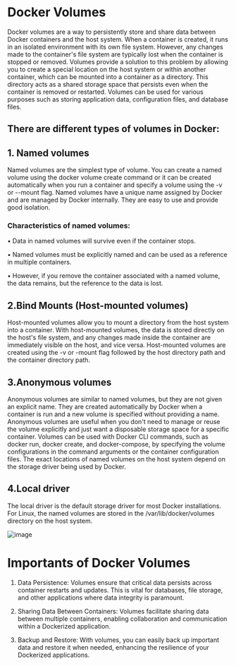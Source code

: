 # Docker Volumes

Docker volumes are a way to persistently store and share data between Docker containers and the host system. When a container is created,
it runs in an isolated environment with its own file system. However, any changes made to the container's file system are typically lost when 
the container is stopped or removed. Volumes provide a solution to this problem by allowing you to create a special location on the host system or 
within another container, which can be mounted into a container as a directory. This directory acts as a shared storage space that persists even 
when the container is removed or restarted. Volumes can be used for various purposes such as storing application data, configuration files, and
database files. 

## There are different types of volumes in Docker: 

## 1. Named volumes
Named volumes are the simplest type of volume. You can create a named volume using the docker volume create command or it can be
created automatically when you run a container and specify a volume using the -v or --mount flag. Named volumes have a unique
name assigned by Docker and are managed by Docker internally. They are easy to use and provide good isolation. 

### Characteristics of named volumes:  

•	Data in named volumes will survive even if the container stops.

•	Named volumes must be explicitly named and can be used as a reference in multiple containers.

•	However, if you remove the container associated with a named volume, the data remains, but the reference to the data is lost.

## 2.Bind Mounts (Host-mounted volumes)

Host-mounted volumes allow you to mount a directory from the host system into a container. 
With host-mounted volumes, the data is stored directly on the host's file system, and any changes made inside the container are immediately visible on the host, and vice versa. Host-mounted 
volumes are created using the -v or -mount flag followed by the host directory path and the container directory path. 

## 3.Anonymous volumes

Anonymous volumes are similar to named volumes, but they are not given an explicit name. They are created automatically by Docker
when a container is run and a new volume is specified without providing a name. Anonymous volumes are useful when you don't need to manage or reuse 
the volume explicitly and just want a disposable storage space for a specific container. Volumes can be used with Docker CLI commands, such as docker
run, docker create, and docker-compose, by specifying the volume configurations in the command arguments or the container configuration files. 
The exact locations of named volumes on the host system depend on the storage driver being used by Docker.

## 4.Local driver

The local driver is the default storage driver for most Docker installations. 
For Linux, the named volumes are stored in the /var/lib/docker/volumes directory on the host system.

![image](https://github.com/user-attachments/assets/c7e4ca6b-ac04-4659-ad18-57c8a23c338a)

# Importants of Docker Volumes 

1. Data Persistence: Volumes ensure that critical data persists across container restarts and updates. This is vital for databases, file storage, and other applications where data integrity is paramount.

2. Sharing Data Between Containers: Volumes facilitate sharing data between multiple containers, enabling collaboration and communication within a Dockerized application.

3. Backup and Restore: With volumes, you can easily back up important data and restore it when needed, enhancing the resilience of your Dockerized applications.





